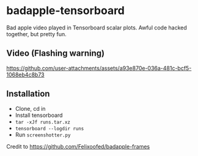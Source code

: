 # badapple-tensorboard

Bad apple video played in Tensorboard scalar plots. Awful code hacked together, but pretty fun.

## Video (Flashing warning)

https://github.com/user-attachments/assets/a93e870e-036a-481c-bcf5-1068eb4c8b73


## Installation

- Clone, cd in
- Install tensorboard
- `tar -xJf runs.tar.xz`
- `tensorboard --logdir runs`
- Run `screenshotter.py`

Credit to https://github.com/Felixoofed/badapple-frames
